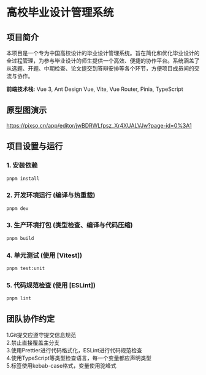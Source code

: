 # 高校毕业设计管理系统

## 项目简介

本项目是一个专为中国高校设计的毕业设计管理系统。旨在简化和优化毕业设计的全过程管理，为参与毕业设计的师生提供一个高效、便捷的协作平台。系统涵盖了从选题、开题、中期检查、论文提交到答辩安排等各个环节，方便项目成员间的交流与协作。

**前端技术栈:** Vue 3, Ant Design Vue, Vite, Vue Router, Pinia, TypeScript

## 原型图演示

https://pixso.cn/app/editor/jwBDRWLfpsz_Xr4XUALVJw?page-id=0%3A1

## 项目设置与运行

### 1. 安装依赖

```sh
pnpm install
```

### 2. 开发环境运行 (编译与热重载)

```sh
pnpm dev
```

### 3. 生产环境打包 (类型检查、编译与代码压缩)

```sh
pnpm build
```

### 4. 单元测试 (使用 [Vitest])

```sh
pnpm test:unit
```

### 5. 代码规范检查 (使用 [ESLint])

```sh
pnpm lint
```

## 团队协作约定

1.Git提交应遵守提交信息规范<br/> 2.禁止直接覆盖主分支<br/> 3.使用Prettier进行代码格式化，ESLint进行代码规范检查<br/> 4.使用TypeScript等类型检查语言，每一个变量都应声明类型<br/> 5.标签使用kebab-case格式，变量使用驼峰式<br/>
